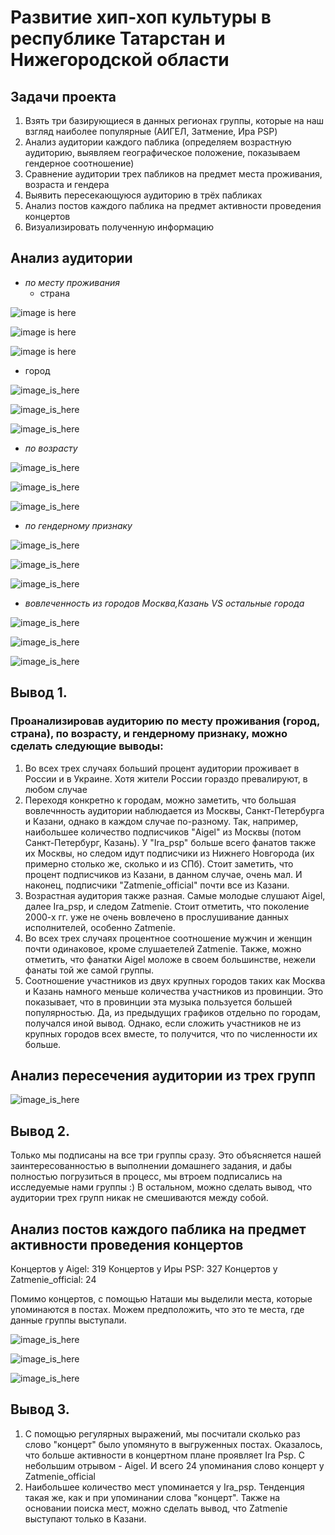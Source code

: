 # Развитие хип-хоп культуры в республике Татарстан и Нижегородской области 

## Задачи проекта 

1. Взять три базирующиеся в данных регионах группы, которые на наш взгляд наиболее популярные (АИГЕЛ, Затмение, Ира PSP) 
2. Анализ аудитории каждого паблика (определяем возрастную аудиторию, выявляем географическое положение, показываем гендерное соотношение) 
3. Сравнение аудитории трех пабликов на предмет места проживания, возраста и гендера
4. Выявить пересекающуюся аудиторию в трёх пабликах
5. Анализ постов каждого паблика на предмет активности проведения концертов 
6. Визуализировать полученную информацию 


## Анализ аудитории

* *по месту проживания*
   - страна
   
![image is here](Aigel_country.jpg)

![image is here](Ira_psp_country.JPG)

![image is here](Zatmenie_country.JPG)

  - город
   
![image_is_here](Aigel_city.jpg)

![image_is_here](Ira_psp_city.JPG)

![image_is_here](Zatmenie_city.JPG)



* *по возрасту*

![image_is_here](Aigel_years.JPG)

![image_is_here](Ira_psp_years.JPG)

![image_is_here](Zatmenie_years.JPG)


* *по гендерному признаку*

![image_is_here](Aigel_gender.JPG)

![image_is_here](Ira_psp_gender.JPG)

![image_is_here](Zatmenie_gender.JPG)

* *вовлеченность из городов Москва,Казань VS остальные города*

![image_is_here](Aigel_prov.JPG)

![image_is_here](Ira_psp_prov.JPG)

![image_is_here](Zatmenie_prov.JPG)



## Вывод 1. 

### Проанализировав аудиторию по месту проживания (город, страна), по возрасту, и гендерному признаку, можно сделать следующие выводы:
1. Во всех трех случаях больший процент аудитории проживает в России и в Украине. Хотя жители России гораздо превалируют, в любом случае
2. Переходя конкретно к городам, можно заметить, что большая вовлечнность аудитории наблюдается из Москвы, Санкт-Петербурга и Казани, однако в каждом случае по-разному. Так, например, наибольшее количество подписчиков "Aigel" из Москвы (потом Санкт-Петербург, Казань). У "Ira_psp" больше всего фанатов также их Москвы, но следом идут подписчики из Нижнего Новгорода (их примерно столько же, сколько и из СПб). Стоит заметить, что процент подписчиков из Казани, в данном случае, очень мал. И наконец, подписчики "Zatmenie_official" почти все из Казани. 
3. Возрастная аудитория также разная. Самые молодые слушают Aigel, далее Ira_psp, и следом Zatmenie. Стоит отметить, что поколение 2000-х гг. уже не очень вовлечено в прослушивание данных исполнителей, особенно Zatmenie.
4. Во всех трех случаях процентное соотношение мужчин и женщин почти одинаковое, кроме слушаетелей Zatmenie. Также, можно отметить, что фанатки Aigel моложе в своем большинстве, нежели фанаты той же самой группы.
5. Соотношение участников из двух крупных городов таких как Москва и Казань намного меньше количества участников из провинции. Это показывает, что в провинции эта музыка пользуется большей популярностью. Да, из предыдущих графиков отдельно по городам, получался иной вывод. Однако, если сложить участников не из крупных городов всех вместе, то получится, что по численности их больше.


## Анализ пересечения аудитории из трех групп

![image_is_here](intersected.JPG)

## Вывод 2.

Только мы подписаны на все три группы сразу. Это объясняется нашей заинтересованностью в выполнении домашнего задания, и дабы полностью погрузиться в процесс, мы втроем подписались на исследуемые нами группы :) В остальном, можно сделать вывод, что аудитории трех групп никак не смешиваются между собой. 


## Анализ постов каждого паблика на предмет активности проведения концертов 

Концертов у Aigel: 319
Концертов у Иры PSP: 327
Концертов у Zatmenie_official: 24

Помимо концертов, с помощью Наташи мы выделили места, которые упоминаются в постах. Можем предположить, что это те места, где данные группы выступали.

![image_is_here](Aigel_location.JPG)

![image_is_here](Ira_psp_location.JPG)

![image_is_here](Zatmenie_location.JPG)



## Вывод 3.

1. С помощью регулярных выражений, мы посчитали сколько раз слово "концерт" было упомянуто в выгруженных постах. Оказалось, что больше активности в концертном плане проявляет Ira Psp. С небольшим отрывом - Aigel. И всего 24 упоминания слово концерт у Zatmenie_official
2. Наибольшее количество мест упоминается у Ira_psp. Тенденция такая же, как и при упоминании слова "концерт". Также на основании поиска мест, можно сделать вывод, что Zatmenie выступают только в Казани.





